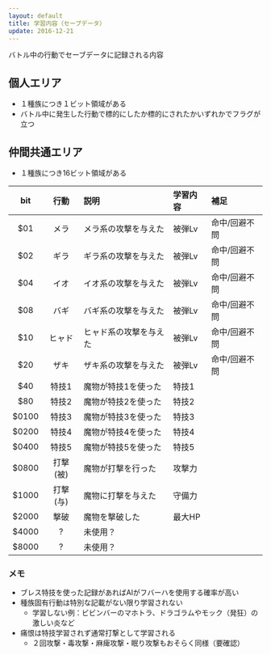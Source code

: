 ```yaml
---
layout: default
title: 学習内容（セーブデータ）
update: 2016-12-21
---
```


バトル中の行動でセーブデータに記録される内容

## 個人エリア

* １種族につき１ビット領域がある
* バトル中に発生した行動で標的にしたか標的にされたかいずれかでフラグが立つ


## 仲間共通エリア

* １種族につき16ビット領域がある

|  bit  | 行動     | 説明                   | 学習内容 | 補足          |
|:-----:|:--------:|:-----------------------|:---------|:--------------|
|   $01 | メラ     | メラ系の攻撃を与えた   | 被弾Lv   | 命中/回避不問 |
|   $02 | ギラ     | ギラ系の攻撃を与えた   | 被弾Lv   | 命中/回避不問 |
|   $04 | イオ     | イオ系の攻撃を与えた   | 被弾Lv   | 命中/回避不問 |
|   $08 | バギ     | バギ系の攻撃を与えた   | 被弾Lv   | 命中/回避不問 |
|   $10 | ヒャド   | ヒャド系の攻撃を与えた | 被弾Lv   | 命中/回避不問 |
|   $20 | ザキ     | ザキ系の攻撃を与えた   | 被弾Lv   | 命中/回避不問 |
|   $40 | 特技1    | 魔物が特技1を使った    | 特技1    |
|   $80 | 特技2    | 魔物が特技2を使った    | 特技2    |
| $0100 | 特技3    | 魔物が特技3を使った    | 特技3    |
| $0200 | 特技4    | 魔物が特技4を使った    | 特技4    |
| $0400 | 特技5    | 魔物が特技5を使った    | 特技5    |
| $0800 | 打撃(被) | 魔物が打撃を行った     | 攻撃力   |
| $1000 | 打撃(与) | 魔物に打撃を与えた     | 守備力   |
| $2000 | 撃破     | 魔物を撃破した         | 最大HP   |
| $4000 | ?        | 未使用？               |
| $8000 | ?        | 未使用？               |

### メモ

* ブレス特技を使った記録があればAIがフバーハを使用する確率が高い
* 種族固有行動は特別な記載がない限り学習されない
	* 学習しない例：ビビンバーのマホトラ、ドラゴラムやモック（発狂）の激しい炎など
* 痛恨は特技学習されず通常打撃として学習される
	* ２回攻撃・毒攻撃・麻痺攻撃・眠り攻撃もおそらく同様（要確認）

